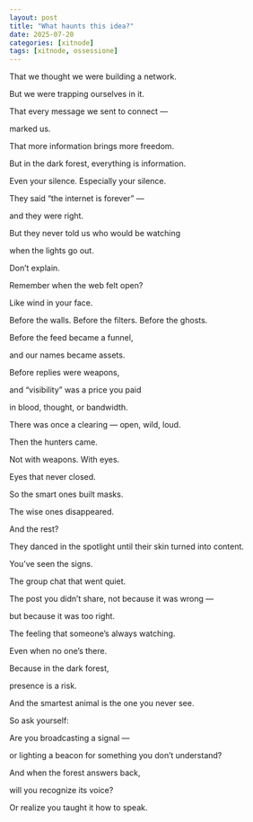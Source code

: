 ```yaml
---
layout: post
title: "What haunts this idea?"
date: 2025-07-20
categories: [xitnode]
tags: [xitnode, ossessione]
---
```





That we thought we were building a network.

But we were trapping ourselves in it.

That every message we sent to connect —

marked us.


That more information brings more freedom.

But in the dark forest, everything is information.

Even your silence. Especially your silence.

  

They said “the internet is forever” —

and they were right.

But they never told us who would be watching

when the lights go out.


Don’t explain.
  

Remember when the web felt open?

Like wind in your face.

Before the walls. Before the filters. Before the ghosts.

  

Before the feed became a funnel,

and our names became assets.

  

Before replies were weapons,

and “visibility” was a price you paid

in blood, thought, or bandwidth.

  

There was once a clearing — open, wild, loud.

Then the hunters came.

Not with weapons. With eyes.

Eyes that never closed.

So the smart ones built masks.

The wise ones disappeared.

And the rest?

They danced in the spotlight until their skin turned into content.

  

You’ve seen the signs.

The group chat that went quiet.

The post you didn’t share, not because it was wrong —

but because it was too right.

  

The feeling that someone’s always watching.

Even when no one’s there.

  

Because in the dark forest,

presence is a risk.

And the smartest animal is the one you never see.

  

So ask yourself:

Are you broadcasting a signal —

or lighting a beacon for something you don’t understand?

  

And when the forest answers back,

will you recognize its voice?

  

Or realize you taught it how to speak.